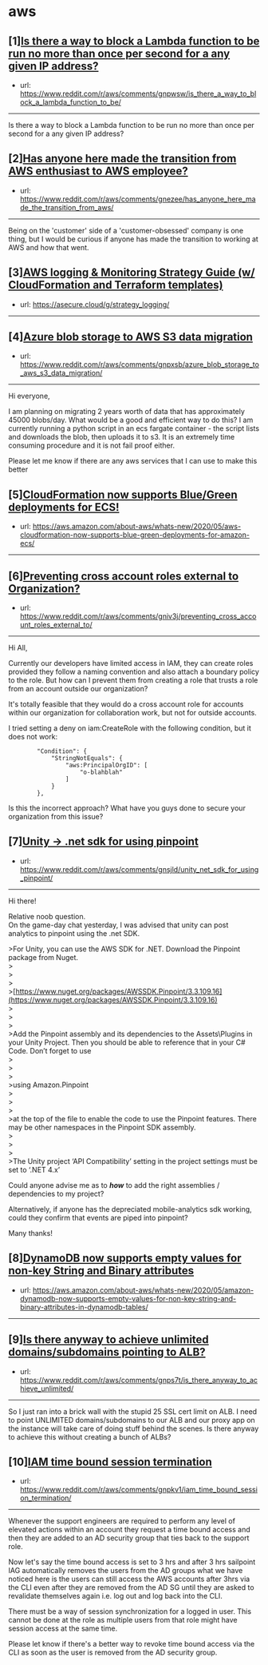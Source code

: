 # aws
## [1][Is there a way to block a Lambda function to be run no more than once per second for a any given IP address?](https://www.reddit.com/r/aws/comments/gnpwsw/is_there_a_way_to_block_a_lambda_function_to_be/)
- url: https://www.reddit.com/r/aws/comments/gnpwsw/is_there_a_way_to_block_a_lambda_function_to_be/
---
Is there a way to block a Lambda function to be run no more than once per second for a any given IP address?
## [2][Has anyone here made the transition from AWS enthusiast to AWS employee?](https://www.reddit.com/r/aws/comments/gnezee/has_anyone_here_made_the_transition_from_aws/)
- url: https://www.reddit.com/r/aws/comments/gnezee/has_anyone_here_made_the_transition_from_aws/
---
Being on the 'customer' side of a 'customer-obsessed' company is one thing, but I would be curious if anyone has made the transition to working at AWS and how that went.
## [3][AWS logging &amp; Monitoring Strategy Guide (w/ CloudFormation and Terraform templates)](https://www.reddit.com/r/aws/comments/gndkrg/aws_logging_monitoring_strategy_guide_w/)
- url: https://asecure.cloud/g/strategy_logging/
---

## [4][Azure blob storage to AWS S3 data migration](https://www.reddit.com/r/aws/comments/gnpxsb/azure_blob_storage_to_aws_s3_data_migration/)
- url: https://www.reddit.com/r/aws/comments/gnpxsb/azure_blob_storage_to_aws_s3_data_migration/
---
Hi everyone, 

I am planning on migrating 2 years worth of data that has approximately 45000 blobs/day. What would be a good and efficient way to do this?
I am currently running a python script in an ecs fargate container - the script lists and downloads the blob, then uploads it to s3. It is an extremely time consuming procedure and it is not fail proof either. 

Please let me know if there are any aws services that I can use to make this better
## [5][CloudFormation now supports Blue/Green deployments for ECS!](https://www.reddit.com/r/aws/comments/gni34t/cloudformation_now_supports_bluegreen_deployments/)
- url: https://aws.amazon.com/about-aws/whats-new/2020/05/aws-cloudformation-now-supports-blue-green-deployments-for-amazon-ecs/
---

## [6][Preventing cross account roles external to Organization?](https://www.reddit.com/r/aws/comments/gniv3j/preventing_cross_account_roles_external_to/)
- url: https://www.reddit.com/r/aws/comments/gniv3j/preventing_cross_account_roles_external_to/
---
Hi All,

Currently our developers have limited access in IAM, they can create roles provided they follow a naming convention and also attach a boundary policy to the role. But how can I prevent them from creating a role that trusts a role from an account outside our organization?

It's totally feasible that they would do a cross account role for accounts within our organization for collaboration work, but not for outside accounts.

I tried setting a deny on iam:CreateRole with the following condition, but it does not work:

            "Condition": {
                "StringNotEquals": {
                    "aws:PrincipalOrgID": [
                        "o-blahblah"
                    ]
                }
            },

Is this the incorrect approach? What have you guys done to secure your organization from this issue?
## [7][Unity -&gt; .net sdk for using pinpoint](https://www.reddit.com/r/aws/comments/gnsjld/unity_net_sdk_for_using_pinpoint/)
- url: https://www.reddit.com/r/aws/comments/gnsjld/unity_net_sdk_for_using_pinpoint/
---
Hi there!  


Relative noob question.   
On the game-day chat yesterday, I was advised that unity can post analytics to pinpoint using the .net SDK.   


&gt;For Unity, you can use the AWS SDK for .NET. Download the Pinpoint package from Nuget.  
&gt;  
&gt;  
&gt;  
&gt;[https://www.nuget.org/packages/AWSSDK.Pinpoint/3.3.109.16](https://www.nuget.org/packages/AWSSDK.Pinpoint/3.3.109.16)  
&gt;  
&gt;  
&gt;  
&gt;Add the Pinpoint assembly and its dependencies to the Assets\\Plugins in your Unity Project. Then you should be able to reference that in your C# Code. Don’t forget to use  
&gt;  
&gt;  
&gt;  
&gt;using Amazon.Pinpoint  
&gt;  
&gt;  
&gt;  
&gt;at the top of the file to enable the code to use the Pinpoint features. There may be other namespaces in the Pinpoint SDK assembly.  
&gt;  
&gt;  
&gt;  
&gt;The Unity project ‘API Compatibility’ setting in the project settings must be set to ‘.NET 4.x’

  
Could anyone advise me as to ***how*** to add the right assemblies / dependencies to my project?   


Alternatively, if anyone has the depreciated mobile-analytics sdk working, could they confirm that events are piped into pinpoint?   


Many thanks!
## [8][DynamoDB now supports empty values for non-key String and Binary attributes](https://www.reddit.com/r/aws/comments/gn5hhi/dynamodb_now_supports_empty_values_for_nonkey/)
- url: https://aws.amazon.com/about-aws/whats-new/2020/05/amazon-dynamodb-now-supports-empty-values-for-non-key-string-and-binary-attributes-in-dynamodb-tables/
---

## [9][Is there anyway to achieve unlimited domains/subdomains pointing to ALB?](https://www.reddit.com/r/aws/comments/gnps7t/is_there_anyway_to_achieve_unlimited/)
- url: https://www.reddit.com/r/aws/comments/gnps7t/is_there_anyway_to_achieve_unlimited/
---
So I just ran into a brick wall with the stupid 25 SSL cert limit on ALB.  I need to point UNLIMITED domains/subdomains to our ALB and our proxy app on the instance will take care of doing stuff behind the scenes.  Is there anyway to achieve this without creating a bunch of ALBs?
## [10][IAM time bound session termination](https://www.reddit.com/r/aws/comments/gnpkv1/iam_time_bound_session_termination/)
- url: https://www.reddit.com/r/aws/comments/gnpkv1/iam_time_bound_session_termination/
---
Whenever the support engineers are required to perform any level of elevated actions within an account they request a time bound access and then they are added to an AD security group that ties back to the support role. 

Now let's say the time bound access is set to 3 hrs and after 3 hrs sailpoint IAG automatically removes the users from the AD groups what we have noticed here is the  users can still access the AWS accounts after 3hrs via the CLI even after they are removed from the AD SG until they are asked to revalidate themselves again i.e. log out and log back into the CLI. 

There must be a way of session synchronization for a logged in user. This cannot be done at the role as multiple users from that role might have session access at the same time. 

Please let know if there's a better way to revoke time bound access via the CLI as soon as the user is removed from the AD security group.
